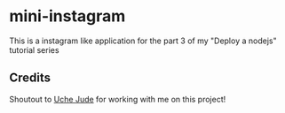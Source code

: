 # mini-instagram

This is a instagram like application for the part 3 of my "Deploy a nodejs" tutorial series

## Credits
Shoutout to [Uche Jude](https://github.com/iamuchejude) for working with me on this project!

